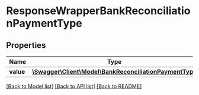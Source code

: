 # ResponseWrapperBankReconciliationPaymentType

## Properties
Name | Type | Description | Notes
------------ | ------------- | ------------- | -------------
**value** | [**\Swagger\Client\Model\BankReconciliationPaymentType**](BankReconciliationPaymentType.md) |  | [optional] 

[[Back to Model list]](../../README.md#documentation-for-models) [[Back to API list]](../../README.md#documentation-for-api-endpoints) [[Back to README]](../../README.md)


